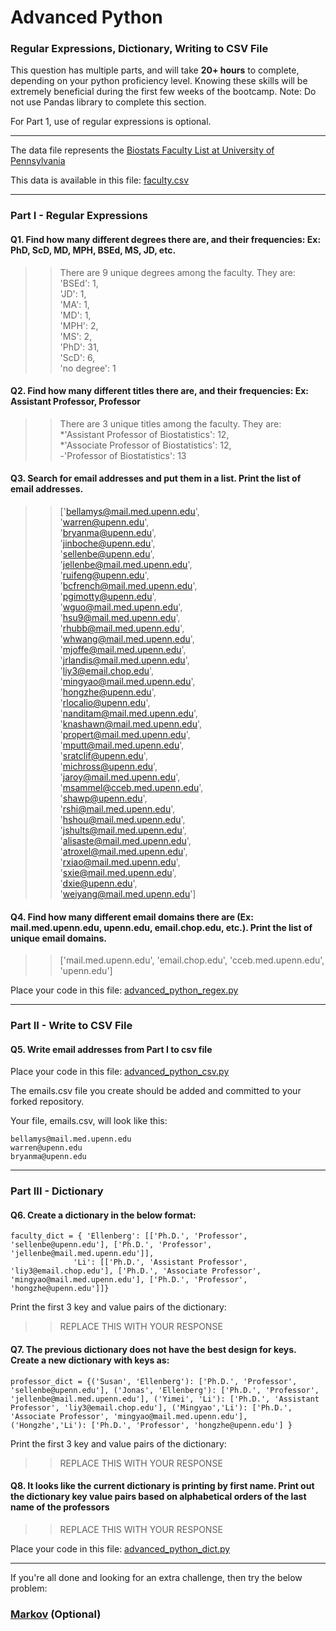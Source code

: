 # Advanced Python    

### Regular Expressions, Dictionary, Writing to CSV File  

This question has multiple parts, and will take **20+ hours** to complete, depending on your python proficiency level.  Knowing these skills will be extremely beneficial during the first few weeks of the bootcamp.  Note:  Do not use Pandas library to complete this section.  

For Part 1, use of regular expressions is optional.  

---

The data file represents the [Biostats Faculty List at University of Pennsylvania](http://www.med.upenn.edu/cceb/biostat/faculty.shtml)

This data is available in this file:  [faculty.csv](python/faculty.csv)

--- 

### Part I - Regular Expressions  


#### Q1. Find how many different degrees there are, and their frequencies: Ex:  PhD, ScD, MD, MPH, BSEd, MS, JD, etc.

>> There are 9 unique degrees among the faculty. They are:  
'BSEd': 1,  
'JD': 1,  
'MA': 1,  
'MD': 1,  
'MPH': 2,  
'MS': 2,  
'PhD': 31,  
'ScD': 6,  
'no degree': 1  


#### Q2. Find how many different titles there are, and their frequencies:  Ex:  Assistant Professor, Professor

>> There are 3 unique titles among the faculty. They are:  
*'Assistant Professor of Biostatistics': 12,  
*'Associate Professor of Biostatistics': 12,  
-'Professor of Biostatistics': 13  


#### Q3. Search for email addresses and put them in a list.  Print the list of email addresses.

>> ['bellamys@mail.med.upenn.edu',  
 'warren@upenn.edu',  
 'bryanma@upenn.edu',  
 'jinboche@upenn.edu',  
 'sellenbe@upenn.edu',  
 'jellenbe@mail.med.upenn.edu',  
 'ruifeng@upenn.edu',  
 'bcfrench@mail.med.upenn.edu',  
 'pgimotty@upenn.edu',  
 'wguo@mail.med.upenn.edu',  
 'hsu9@mail.med.upenn.edu',  
 'rhubb@mail.med.upenn.edu',  
 'whwang@mail.med.upenn.edu',  
 'mjoffe@mail.med.upenn.edu',  
 'jrlandis@mail.med.upenn.edu',  
 'liy3@email.chop.edu',  
 'mingyao@mail.med.upenn.edu',  
 'hongzhe@upenn.edu',  
 'rlocalio@upenn.edu',  
 'nanditam@mail.med.upenn.edu',  
 'knashawn@mail.med.upenn.edu',  
 'propert@mail.med.upenn.edu',  
 'mputt@mail.med.upenn.edu',  
 'sratclif@upenn.edu',  
 'michross@upenn.edu',  
 'jaroy@mail.med.upenn.edu',  
 'msammel@cceb.med.upenn.edu',  
 'shawp@upenn.edu',  
 'rshi@mail.med.upenn.edu',  
 'hshou@mail.med.upenn.edu',  
 'jshults@mail.med.upenn.edu',  
 'alisaste@mail.med.upenn.edu',  
 'atroxel@mail.med.upenn.edu',  
 'rxiao@mail.med.upenn.edu',  
 'sxie@mail.med.upenn.edu',  
 'dxie@upenn.edu',  
 'weiyang@mail.med.upenn.edu']  


#### Q4. Find how many different email domains there are (Ex:  mail.med.upenn.edu, upenn.edu, email.chop.edu, etc.).  Print the list of unique email domains.

>> ['mail.med.upenn.edu', 'email.chop.edu', 'cceb.med.upenn.edu', 'upenn.edu']

Place your code in this file: [advanced_python_regex.py](python/advanced_python_regex.py)

---

### Part II - Write to CSV File

#### Q5.  Write email addresses from Part I to csv file

Place your code in this file: [advanced_python_csv.py](python/advanced_python_csv.py)

The emails.csv file you create should be added and committed to your forked repository.

Your file, emails.csv, will look like this:
```
bellamys@mail.med.upenn.edu
warren@upenn.edu
bryanma@upenn.edu
```

---

### Part III - Dictionary

#### Q6.  Create a dictionary in the below format:
```
faculty_dict = { 'Ellenberg': [['Ph.D.', 'Professor', 'sellenbe@upenn.edu'], ['Ph.D.', 'Professor', 'jellenbe@mail.med.upenn.edu']],
              'Li': [['Ph.D.', 'Assistant Professor', 'liy3@email.chop.edu'], ['Ph.D.', 'Associate Professor', 'mingyao@mail.med.upenn.edu'], ['Ph.D.', 'Professor', 'hongzhe@upenn.edu']]}
```
Print the first 3 key and value pairs of the dictionary:

>> REPLACE THIS WITH YOUR RESPONSE

#### Q7.  The previous dictionary does not have the best design for keys.  Create a new dictionary with keys as:

```
professor_dict = {('Susan', 'Ellenberg'): ['Ph.D.', 'Professor', 'sellenbe@upenn.edu'], ('Jonas', 'Ellenberg'): ['Ph.D.', 'Professor', 'jellenbe@mail.med.upenn.edu'], ('Yimei', 'Li'): ['Ph.D.', 'Assistant Professor', 'liy3@email.chop.edu'], ('Mingyao','Li'): ['Ph.D.', 'Associate Professor', 'mingyao@mail.med.upenn.edu'], ('Hongzhe','Li'): ['Ph.D.', 'Professor', 'hongzhe@upenn.edu'] }
```

Print the first 3 key and value pairs of the dictionary:

>> REPLACE THIS WITH YOUR RESPONSE

#### Q8.  It looks like the current dictionary is printing by first name.  Print out the dictionary key value pairs based on alphabetical orders of the last name of the professors

>> REPLACE THIS WITH YOUR RESPONSE

Place your code in this file: [advanced_python_dict.py](python/advanced_python_dict.py)

--- 

If you're all done and looking for an extra challenge, then try the below problem:  

### [Markov](python/markov.py) (Optional)

